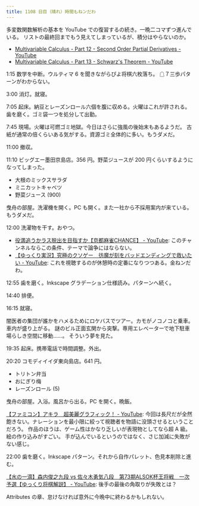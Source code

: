 ```yaml
---
title: 1108 日目（晴れ）時間もねンだわ
---
```


多変数関数解析の基本を YouTube での復習するの続き。一晩二コマずつ進んでいる。
リストの最終回までもう見えてしまっているが、積分はやらないのか。

* [Multivariable Calculus - Part 12 - Second Order Partial Derivatives - YouTube](https://www.youtube.com/watch?v=L8UWrVtLofY&list=PLBh2i93oe2qv4G2AyarkbR3OKBml0hXEg&index=12)
* [Multivariable Calculus - Part 13 - Schwarz's Theorem - YouTube](https://www.youtube.com/watch?v=HYNtT_mLIjQ&list=PLBh2i93oe2qv4G2AyarkbR3OKBml0hXEg&index=13)

1:15 数学を中断。ウルティマ 6 を聞きながらぴよ将棋六枚落ち。
☖７三歩パターンがわからない。

3:00 消灯。就寝。

7:05 起床。納豆とレーズンロール六個を腹に収める。火曜はこれが許される。
歯を磨く。ゴミ袋一つを処分して出勤。

7:45 現場。火曜は可燃ゴミ地獄。今日はさらに強風の後始末もあるようだ。
古紙が通常の倍くらいある気がする。資源ゴミ全体的に多い。もうダメだ。

11:00 撤収。

11:10 ビッグエー墨田京島店。356 円。野菜ジュースが 200 円くらいするようになってしまった。

* 大根のミックスサラダ
* ミニカットキャベツ
* 野菜ジュース (900)

曳舟の部屋。洗濯機を開く。PC も開く。また一社から不採用案内が来ている。もうダメだ。

12:00 洗濯物を干す。おやつ。

* [役満追うかラス脱出を目指すか【京都麻雀CHANCE】 - YouTube](https://www.youtube.com/watch?v=eOIjFAWFOBk):
  このチャンネルならこの条件、テーマで論争にはならない。
* [【ゆっくり実況】究極のクソゲー　彷魔が刻をバッドエンディングで救いたい - YouTube](https://www.youtube.com/watch?v=wr5_gFQfb3I):
  これを視聴するのが休憩時の定番になりつつある。金ねンだわ。

12:55 歯を磨く。Inkscape グラデーション仕様読み。パターンへ続く。

14:40 排便。

16:15 就寝。

闇医者の集団が誰かをハメるためにロケバスでツアー。カモがノコノコと乗車。車内が盛り上がる。
謎のビル正面玄関から突撃。専用エレベーターで地下駐車場らしき空間に移動……。
そういう夢を見た。

19:35 起床。携帯電話で時間調整。外出。

20:20 コモディイイダ東向島店。641 円。

* トリトン弁当
* おにぎり梅
* レーズンロール (5)

曳舟の部屋。入浴。風呂から出る。PC を開く。晩飯。

[【ファミコン】アキラ　超美麗グラフィック！ - YouTube](https://www.youtube.com/watch?v=mj5McCswXPM):
今回は長尺だが全然飽きない。ナレーションを最小限に絞って視聴者を物語に没頭させるということだろう。
作品のほうは、ゲーム性はかなり乏しいが表現物としてなら超 A 級。絵の作り込みがすごい。
手が込んでいるというのではなく、さじ加減に失敗がない感じ。

22:00 歯を磨く。Inkscape パターン。それから自作パレット、色見本削除と進む。

[【水の一滴】森内俊之九段 vs 佐々木勇気八段　第73期ALSOK杯王将戦　一次予選【ゆっくり将棋解説】 - YouTube](https://www.youtube.com/watch?v=MvT-L8OG_Cg):
後手の最後の角取りが失敗とは？

Attributes の章、怠けなければ意外に今晩中に終わるかもしれない。
